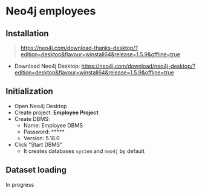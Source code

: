 # Neo4j employees

## Installation
> https://neo4j.com/download-thanks-desktop/?edition=desktop&flavour=winstall64&release=1.5.9&offline=true
- Download Neo4j Desktop: https://neo4j.com/download/neo4j-desktop/?edition=desktop&flavour=winstall64&release=1.5.9&offline=true


## Initialization
- Open Neo4j Desktop
- Create project: **Employee Project**
- Create DBMS:
    - Name: Employee DBMS
    - Password: *****
    - Version: 5.18.0
- Click "Start DBMS"
    - It creates databases `system` and `neo4j` by default

## Dataset loading
In progress